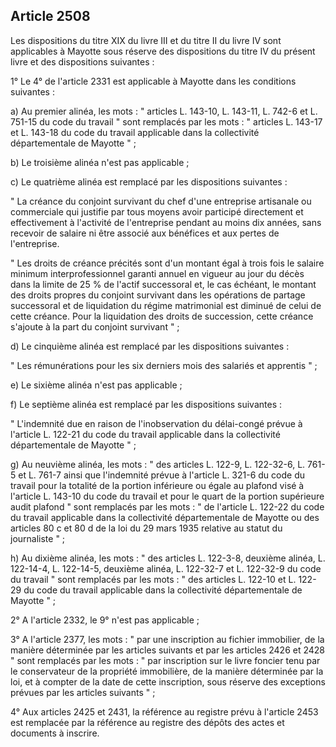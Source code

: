 Article 2508
----
Les dispositions du titre XIX du livre III et du titre II du livre IV sont
applicables à Mayotte sous réserve des dispositions du titre IV du présent livre
et des dispositions suivantes :

1° Le 4° de l'article 2331 est applicable à Mayotte dans les conditions
suivantes :

a) Au premier alinéa, les mots : " articles L. 143-10, L. 143-11, L. 742-6 et L.
751-15 du code du travail " sont remplacés par les mots : " articles L. 143-17
et L. 143-18 du code du travail applicable dans la collectivité départementale
de Mayotte " ;

b) Le troisième alinéa n'est pas applicable ;

c) Le quatrième alinéa est remplacé par les dispositions suivantes :

" La créance du conjoint survivant du chef d'une entreprise artisanale ou
commerciale qui justifie par tous moyens avoir participé directement et
effectivement à l'activité de l'entreprise pendant au moins dix années, sans
recevoir de salaire ni être associé aux bénéfices et aux pertes de l'entreprise.

" Les droits de créance précités sont d'un montant égal à trois fois le salaire
minimum interprofessionnel garanti annuel en vigueur au jour du décès dans la
limite de 25 % de l'actif successoral et, le cas échéant, le montant des droits
propres du conjoint survivant dans les opérations de partage successoral et de
liquidation du régime matrimonial est diminué de celui de cette créance. Pour la
liquidation des droits de succession, cette créance s'ajoute à la part du
conjoint survivant " ;

d) Le cinquième alinéa est remplacé par les dispositions suivantes :

" Les rémunérations pour les six derniers mois des salariés et apprentis " ;

e) Le sixième alinéa n'est pas applicable ;

f) Le septième alinéa est remplacé par les dispositions suivantes :

" L'indemnité due en raison de l'inobservation du délai-congé prévue à l'article
L. 122-21 du code du travail applicable dans la collectivité départementale de
Mayotte " ;

g) Au neuvième alinéa, les mots : " des articles L. 122-9, L. 122-32-6, L. 761-5
et L. 761-7 ainsi que l'indemnité prévue à l'article L. 321-6 du code du travail
pour la totalité de la portion inférieure ou égale au plafond visé à l'article
L. 143-10 du code du travail et pour le quart de la portion supérieure audit
plafond " sont remplacés par les mots : " de l'article L. 122-22 du code du
travail applicable dans la collectivité départementale de Mayotte ou des
articles 80 c et 80 d de la loi du 29 mars 1935 relative au statut du
journaliste " ;

h) Au dixième alinéa, les mots : " des articles L. 122-3-8, deuxième alinéa, L.
122-14-4, L. 122-14-5, deuxième alinéa, L. 122-32-7 et L. 122-32-9 du code du
travail " sont remplacés par les mots : " des articles L. 122-10 et L. 122-29 du
code du travail applicable dans la collectivité départementale de Mayotte " ;

2° A l'article 2332, le 9° n'est pas applicable ;

3° A l'article 2377, les mots : " par une inscription au fichier immobilier, de
la manière déterminée par les articles suivants et par les articles 2426 et 2428
" sont remplacés par les mots : " par inscription sur le livre foncier tenu par
le conservateur de la propriété immobilière, de la manière déterminée par la
loi, et à compter de la date de cette inscription, sous réserve des exceptions
prévues par les articles suivants " ;

4° Aux articles 2425 et 2431, la référence au registre prévu à l'article 2453
est remplacée par la référence au registre des dépôts des actes et documents à
inscrire.
